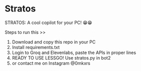 # Stratos
STRATOS: A cool copilot for your PC! 😁😁

Steps to run this >>
1. Download and copy this repo in your PC
2. Install requirements.txt
3. Login to Groq and Elevenlabs, paste the APIs in proper lines
4. READY TO USE LESSGO! Use stratos.py in bot2
5. or contact me on Instagram @0mkxrs
